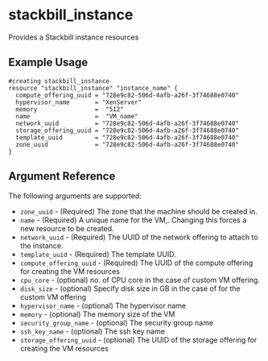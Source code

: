 # stackbill_instance

Provides a Stackbill instance resources

## Example Usage

```
#creating stackbill_instance
resource "stackbill_instance" "instance_name" {
  compute_offering_uuid = "728e9c82-506d-4afb-a26f-3f74688e0740"
  hypervisor_name       = "XenServer"
  memory                =  "512"
  name                  =  "VM_name"
  network_uuid          = "728e9c82-506d-4afb-a26f-3f74688e0740"
  storage_offering_uuid = "728e9c82-506d-4afb-a26f-3f74688e0740"
  template_uuid         = "728e9c82-506d-4afb-a26f-3f74688e0740"
  zone_uuid             = "728e9c82-506d-4afb-a26f-3f74688e0740"
}

```

## Argument Reference

The following arguments are supported:

- `zone_uuid` - (Required) The zone that the machine should be created in.
- `name` - (Required) A unique name for the VM,. Changing this forces a new resource to be created.
- `network_uuid` - (Required) The UUID of the network offering to attach to the instance.
- `template_uuid` - (Required) The template UUID.
- `compute_offering_uuid` - (Required) The UUID of the compute offering for creating the VM resources
- `cpu_core` - (optional) no. of CPU core in the case of custom VM offering.
- `disk_size` - (optional) Specify disk size in GB in the case of for the custom VM offering
- `hypervisor_name` - (optional) The hypervisor name
- `memory` - (optional) The memory size of the VM
- `security_group_name` - (optional) The security group name
- `ssh_key_name` - (optional) The ssh key name
- `storage_offering_uuid` - (optional) The UUID of the storage offering for creating the VM resources
